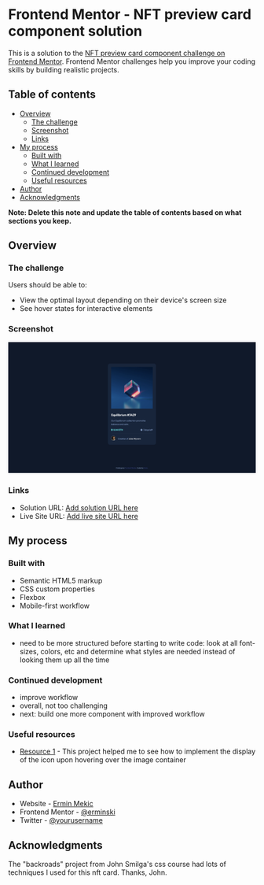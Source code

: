 # Frontend Mentor - NFT preview card component solution

This is a solution to the [NFT preview card component challenge on Frontend Mentor](https://www.frontendmentor.io/challenges/nft-preview-card-component-SbdUL_w0U). Frontend Mentor challenges help you improve your coding skills by building realistic projects.

## Table of contents

- [Overview](#overview)
  - [The challenge](#the-challenge)
  - [Screenshot](#screenshot)
  - [Links](#links)
- [My process](#my-process)
  - [Built with](#built-with)
  - [What I learned](#what-i-learned)
  - [Continued development](#continued-development)
  - [Useful resources](#useful-resources)
- [Author](#author)
- [Acknowledgments](#acknowledgments)

**Note: Delete this note and update the table of contents based on what sections you keep.**

## Overview

### The challenge

Users should be able to:

- View the optimal layout depending on their device's screen size
- See hover states for interactive elements

### Screenshot

![](./images/screenshot-nft-card.png)

### Links

- Solution URL: [Add solution URL here](https://github.com/erminski/nft-card-component)
- Live Site URL: [Add live site URL here](https://vocal-eclair-033d3a.netlify.app/)

## My process

### Built with

- Semantic HTML5 markup
- CSS custom properties
- Flexbox
- Mobile-first workflow

### What I learned

- need to be more structured before starting to write code: look at all font-sizes, colors, etc and determine what styles are needed instead of looking them up all the time

### Continued development

- improve workflow
- overall, not too challenging
- next: build one more component with improved workflow

### Useful resources

- [Resource 1](https://magenta-belekoy-ec1d11.netlify.app/#https://www.twitter.com) - This project helped me to see how to implement the display of the icon upon hovering over the image container

## Author

- Website - [Ermin Mekic](https://app.netlify.com/teams/erminski/sites)
- Frontend Mentor - [@erminski](https://www.frontendmentor.io/profile/erminski)
- Twitter - [@yourusername](https://www.twitter.com/airminski)

## Acknowledgments

The "backroads" project from John Smilga's css course had lots of techniques I used for this nft card. Thanks, John.
